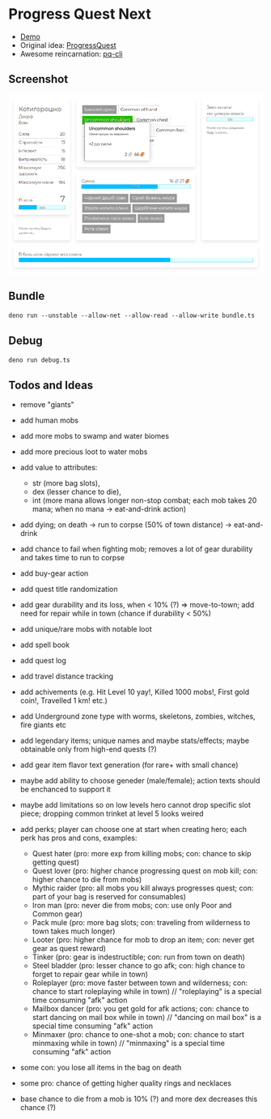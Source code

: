 # Progress Quest Next

- [Demo](https://greenya.github.io/pqnext/)
- Original idea: [ProgressQuest](http://progressquest.com/)
- Awesome reincarnation: [pq-cli](https://github.com/rr-/pq-cli)

## Screenshot

![Screenshot](screenshot.png)

## Bundle

```
deno run --unstable --allow-net --allow-read --allow-write bundle.ts
```

## Debug

```
deno run debug.ts
```

## Todos and Ideas

- remove "giants"
- add human mobs
- add more mobs to swamp and water biomes
- add more precious loot to water mobs

- add value to attributes:
    + str (more bag slots),
    - dex (lesser chance to die),
    - int (more mana allows longer non-stop combat; each mob takes 20 mana; when no mana -> eat-and-drink action)
- add dying; on death -> run to corpse (50% of town distance) -> eat-and-drink
- add chance to fail when fighting mob; removes a lot of gear durability and takes time to run to corpse

- add buy-gear action
- add quest title randomization
- add gear durability and its loss, when < 10% (?) => move-to-town; add need for repair while in town (chance if durability < 50%)
- add unique/rare mobs with notable loot
- add spell book
- add quest log
- add travel distance tracking
- add achivements (e.g. Hit Level 10 yay!, Killed 1000 mobs!, First gold coin!, Travelled 1 km! etc.)
- add Underground zone type with worms, skeletons, zombies, witches, fire giants etc
- add legendary items; unique names and maybe stats/effects; maybe obtainable only from high-end quests (?)
- add gear item flavor text generation (for rare+ with small chance)
- maybe add ability to choose geneder (male/female); action texts should be enchanced to support it
- maybe add limitations so on low levels hero cannot drop specific slot piece; dropping common trinket at level 5 looks weired

- add perks; player can choose one at start when creating hero; each perk has pros and cons, examples:
    - Quest hater (pro: more exp from killing mobs; con: chance to skip getting quest)
    - Quest lover (pro: higher chance progressing quest on mob kill; con: higher chance to die from mobs)
    - Mythic raider (pro: all mobs you kill always progresses quest; con: part of your bag is reserved for consumables)
    - Iron man (pro: never die from mobs; con: use only Poor and Common gear)
    - Pack mule (pro: more bag slots; con: traveling from wilderness to town takes much longer)
    - Looter (pro: higher chance for mob to drop an item; con: never get gear as quest reward)
    - Tinker (pro: gear is indestructible; con: run from town on death)
    - Steel bladder (pro: lesser chance to go afk; con: high chance to forget to repair gear while in town)
    - Roleplayer (pro: move faster between town and wilderness; con: chance to start roleplaying while in town) // "roleplaying" is a special time consuming "afk" action
    - Mailbox dancer (pro: you get gold for afk actions; con: chance to start dancing on mail box while in town) // "dancing on mail box" is a special time consuming "afk" action
    - Minmaxer (pro: chance to one-shot a mob; con: chance to start minmaxing while in town) // "minmaxing" is a special time consuming "afk" action

- some con: you lose all items in the bag on death
- some pro: chance of getting higher quality rings and necklaces

- base chance to die from a mob is 10% (?) and more dex decreases this chance (?)

